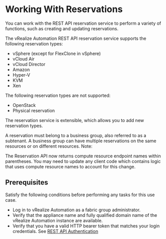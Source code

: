 # Working With Reservations

You can work with the REST API reservation service to perform a variety of functions, such as creating and updating reservations. 

The vRealize Automation REST API reservation service supports the following reservation types: 

* vSphere \(except for FlexClone in vSphere\) 
* vCloud Air
* vCloud Director
* Amazon 
* Hyper-V 
* KVM 
* Xen 

The following reservation types are not supported: 

* OpenStack 
* Physical reservation 

The reservation service is extensible, which allows you to add new reservation types. 

A reservation must belong to a business group, also referred to as a subtenant. A business group can have multiple reservations on the same resources or on different resources. Note:

The Reservation API now returns compute resource endpoint names within parentheses. You may need to update any client code which contains logic that uses compute resource names to account for this change.

## Prerequisites

Satisfy the following conditions before performing any tasks for this use case. 

* Log in to vRealize Automation as a fabric group administrator. 
* Verify that the appliance name and fully qualified domain name of the vRealize Automation instance are available. 
* Verify that you have a valid HTTP bearer token that matches your login credentials. See [REST API Authentication](https://docs.vmware.com/en/vRealize-Automation/7.3/com.vmware.vra.programming.doc/GUID-05B9796E-1C20-4860-B77B-1E7F4BD7E556.html#GUID-05B9796E-1C20-4860-B77B-1E7F4BD7E556)

## 

